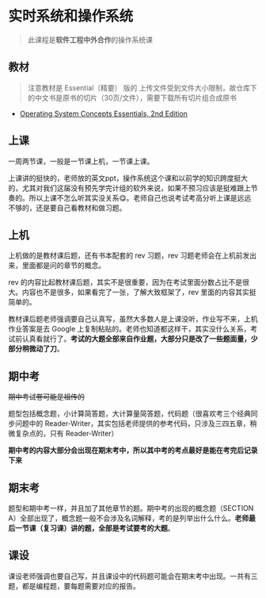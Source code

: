 # 实时系统和操作系统

> 此课程是**软件工程中外合作**的操作系统课

## 教材

> 注意教材是 Essential（精要） 版的
> 上传文件受到文件大小限制，故仓库下的中文书是原书的切片（30页/文件），需要下载所有切片组合成原书

- [Operating System Concepts Essentials, 2nd Edition](https://dusithost.dusit.ac.th/~juthawut_cha/download/Operating_System_Concepts_Essentials_2nd_Edition.pdf)

## 上课

一周两节课，一般是一节课上机，一节课上课。

上课讲的挺快的，老师放的英文ppt，操作系统这个课和以前学的知识跨度挺大的，尤其对我们这届没有预先学完计组的软外来说，如果不预习应该是挺难跟上节奏的。所以上课不怎么听其实没关系😋。老师自己也说考试考高分听上课是远远不够的，还是要自己看教材和做习题。

## 上机

上机做的是教材课后题，还有书本配套的 rev 习题，rev 习题老师会在上机前发出来，里面都是问的章节的概念。

rev 的内容比起教材课后题，其实不是很重要，因为在考试里面分数占比不是很大。内容也不是很多，如果看完了一张，了解大致框架了，rev 里面的内容其实挺简单的。

教材课后题老师强调要自己认真写，虽然大多数人是上课没听，作业写不来，上机作业答案是去 Google 上复制粘贴的。老师也知道都这样干，其实没什么关系，考试前认真看就行了。**考试的大题全部来自作业题，大部分只是改了一些题面量，少部分稍微动了刀**。

## 期中考

~~期中考试卷可能是祖传的~~

题型包括概念题，小计算简答题，大计算量简答题，代码题（很喜欢考三个经典同步问题中的 Reader-Writer，其实包括老师提供的参考代码，只涉及三四五章，稍微复杂点的，只有 Reader-Writer）

**期中考的内容大部分会出现在期末考中，所以其中考的考点最好是能在考完后记录下来**

## 期末考

题型和期中考一样，并且加了其他章节的题。期中考的出现的概念题（SECTION A）全部出现了，概念题一般不会涉及名词解释，考的是列举出什么什么。**老师最后一节课（复习课）讲的题，全部是考试要考的大题**。

## 课设

课设老师强调也要自己写，并且课设中的代码题可能会在期末考中出现。一共有三题，都是编程题，要每题需要对应的报告。
